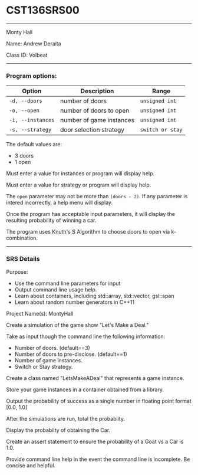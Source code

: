 # CST136SRS00
---

Monty Hall

Name: Andrew Deraita

Class ID: Volbeat


---
### Program options:


Option | Description | Range
--- | --- | ---
`-d, --doors` | number of doors | `unsigned int`
`-o, --open` | number of doors to open | `unsigned int`
`-i, --instances` | number of game instances| `unsigned int`
`-s, --strategy` | door selection strategy | `switch or stay`


The default values are:

- 3 doors
- 1 open


Must enter a value for instances or program will display help.

Must enter a value for strategy or program will display help.

The `open` parameter may not be more than `(doors - 2)`.
If any parameter is intered incorrectly, a help menu will display.

Once the program has acceptable input parameters, it will display the resulting probability
of winning a car.

The program uses Knuth's S Algorithm to choose doors to open via k-combination.

---

### SRS Details


Purpose: 

- Use the command line parameters for input
- Output command line usage help. 
- Learn about containers, including std::array, std::vector, gsl::span
- Learn about random number generators in C++11

Project Name(s): MontyHall

Create a simulation of the game show "Let's Make a Deal."

Take as input though the command line the following information:

- Number of doors. (default==3)
- Number of doors to pre-disclose. (default==1)
- Number of game instances.
- Switch or Stay strategy.

Create a class named "LetsMakeADeal" that represents a game instance. 

Store your game instances in a container obtained from a library. 

Output the probability of success as a single number in floating point format [0.0, 1.0]

After the simulations are run, total the probablity.

Display the probabilty of obtaining the Car.

Create an assert statement to ensure the probability of a Goat vs a Car is 1.0. 

Provide command line help in the event the command line is incomplete. Be concise and helpful. 
